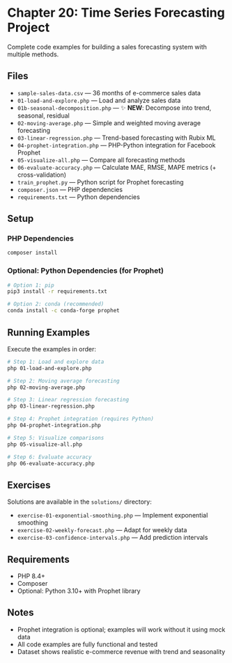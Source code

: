 # Chapter 20: Time Series Forecasting Project

Complete code examples for building a sales forecasting system with multiple methods.

## Files

- `sample-sales-data.csv` — 36 months of e-commerce sales data
- `01-load-and-explore.php` — Load and analyze sales data
- `01b-seasonal-decomposition.php` — ✨ **NEW**: Decompose into trend, seasonal, residual
- `02-moving-average.php` — Simple and weighted moving average forecasting
- `03-linear-regression.php` — Trend-based forecasting with Rubix ML
- `04-prophet-integration.php` — PHP-Python integration for Facebook Prophet
- `05-visualize-all.php` — Compare all forecasting methods
- `06-evaluate-accuracy.php` — Calculate MAE, RMSE, MAPE metrics (+ cross-validation)
- `train_prophet.py` — Python script for Prophet forecasting
- `composer.json` — PHP dependencies
- `requirements.txt` — Python dependencies

## Setup

### PHP Dependencies

```bash
composer install
```

### Optional: Python Dependencies (for Prophet)

```bash
# Option 1: pip
pip3 install -r requirements.txt

# Option 2: conda (recommended)
conda install -c conda-forge prophet
```

## Running Examples

Execute the examples in order:

```bash
# Step 1: Load and explore data
php 01-load-and-explore.php

# Step 2: Moving average forecasting
php 02-moving-average.php

# Step 3: Linear regression forecasting
php 03-linear-regression.php

# Step 4: Prophet integration (requires Python)
php 04-prophet-integration.php

# Step 5: Visualize comparisons
php 05-visualize-all.php

# Step 6: Evaluate accuracy
php 06-evaluate-accuracy.php
```

## Exercises

Solutions are available in the `solutions/` directory:

- `exercise-01-exponential-smoothing.php` — Implement exponential smoothing
- `exercise-02-weekly-forecast.php` — Adapt for weekly data
- `exercise-03-confidence-intervals.php` — Add prediction intervals

## Requirements

- PHP 8.4+
- Composer
- Optional: Python 3.10+ with Prophet library

## Notes

- Prophet integration is optional; examples will work without it using mock data
- All code examples are fully functional and tested
- Dataset shows realistic e-commerce revenue with trend and seasonality
